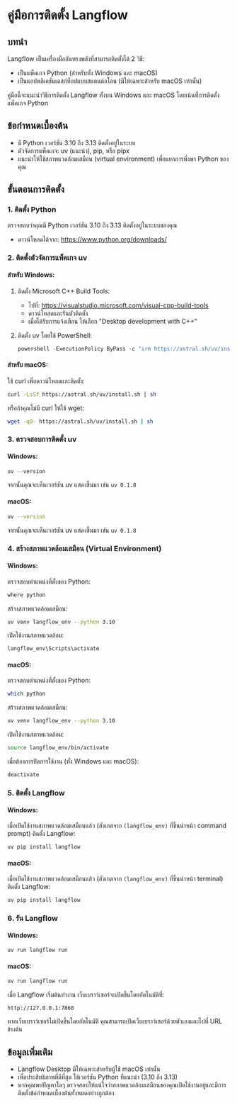 # คู่มือการติดตั้ง Langflow

## บทนำ
Langflow เป็นเครื่องมืออันทรงพลังที่สามารถติดตั้งได้ 2 วิธี:
- เป็นแพ็คเกจ Python (สำหรับทั้ง Windows และ macOS)
- เป็นแอปพลิเคชันเดสก์ท็อปแบบสแตนด์อโลน (มีให้เฉพาะสำหรับ macOS เท่านั้น)

คู่มือนี้จะแนะนำวิธีการติดตั้ง Langflow ทั้งบน Windows และ macOS โดยเน้นที่การติดตั้งแพ็คเกจ Python

## ข้อกำหนดเบื้องต้น
- มี Python เวอร์ชัน 3.10 ถึง 3.13 ติดตั้งอยู่ในระบบ
- ตัวจัดการแพ็คเกจ: uv (แนะนำ), pip, หรือ pipx
- แนะนำให้ใช้สภาพแวดล้อมเสมือน (virtual environment) เพื่อแยกการพึ่งพา Python ของคุณ

## ขั้นตอนการติดตั้ง

### 1. ติดตั้ง Python
ตรวจสอบว่าคุณมี Python เวอร์ชัน 3.10 ถึง 3.13 ติดตั้งอยู่ในระบบของคุณ
- ดาวน์โหลดได้จาก: https://www.python.org/downloads/

### 2. ติดตั้งตัวจัดการแพ็คเกจ uv

#### สำหรับ Windows:
1. ติดตั้ง Microsoft C++ Build Tools:
   - ไปที่: https://visualstudio.microsoft.com/visual-cpp-build-tools
   - ดาวน์โหลดและรันตัวติดตั้ง
   - เมื่อได้รับการแจ้งเตือน ให้เลือก "Desktop development with C++"

2. ติดตั้ง uv โดยใช้ PowerShell:
   ```powershell
   powershell -ExecutionPolicy ByPass -c "irm https://astral.sh/uv/install.ps1 | iex"
   ```

#### สำหรับ macOS:
ใช้ curl เพื่อดาวน์โหลดและติดตั้ง:
```bash
curl -LsSf https://astral.sh/uv/install.sh | sh
```

หรือถ้าคุณไม่มี curl ให้ใช้ wget:
```bash
wget -qO- https://astral.sh/uv/install.sh | sh
```

### 3. ตรวจสอบการติดตั้ง uv

#### Windows:
```powershell
uv --version
```
จากนั้นคุณจะเห็นเวอร์ชัน uv แสดงขึ้นมา เช่น `uv 0.1.8`

#### macOS:
```bash
uv --version
```
จากนั้นคุณจะเห็นเวอร์ชัน uv แสดงขึ้นมา เช่น `uv 0.1.8`

### 4. สร้างสภาพแวดล้อมเสมือน (Virtual Environment)

#### Windows:
ตรวจสอบตำแหน่งที่ตั้งของ Python:
```bash
where python
```

สร้างสภาพแวดล้อมเสมือน:
```bash
uv venv langflow_env --python 3.10
```

เปิดใช้งานสภาพแวดล้อม:
```bash
langflow_env\Scripts\activate
```

#### macOS:
ตรวจสอบตำแหน่งที่ตั้งของ Python:
```bash
which python
```

สร้างสภาพแวดล้อมเสมือน:
```bash
uv venv langflow_env --python 3.10
```

เปิดใช้งานสภาพแวดล้อม:
```bash
source langflow_env/bin/activate
```

เมื่อต้องการปิดการใช้งาน (ทั้ง Windows และ macOS):
```bash
deactivate
```

### 5. ติดตั้ง Langflow

#### Windows:
เมื่อเปิดใช้งานสภาพแวดล้อมเสมือนแล้ว (สังเกตจาก `(langflow_env)` ที่ขึ้นนำหน้า command prompt) ติดตั้ง Langflow:
```bash
uv pip install langflow
```

#### macOS:
เมื่อเปิดใช้งานสภาพแวดล้อมเสมือนแล้ว (สังเกตจาก `(langflow_env)` ที่ขึ้นนำหน้า terminal) ติดตั้ง Langflow:
```bash
uv pip install langflow
```

### 6. รัน Langflow

#### Windows:
```bash
uv run langflow run
```

#### macOS:
```bash
uv run langflow run
```

เมื่อ Langflow เริ่มต้นทำงาน เว็บเบราว์เซอร์จะเปิดขึ้นโดยอัตโนมัติที่:
```
http://127.0.0.1:7860
```

หากเว็บเบราว์เซอร์ไม่เปิดขึ้นโดยอัตโนมัติ คุณสามารถเปิดเว็บเบราว์เซอร์ด้วยตัวเองและไปที่ URL ข้างต้น

## ข้อมูลเพิ่มเติม

- Langflow Desktop มีให้เฉพาะสำหรับผู้ใช้ macOS เท่านั้น 
- เพื่อประสิทธิภาพที่ดีที่สุด ใช้เวอร์ชัน Python ที่แนะนำ (3.10 ถึง 3.13)
- หากคุณพบปัญหาใดๆ ตรวจสอบให้แน่ใจว่าสภาพแวดล้อมเสมือนของคุณเปิดใช้งานอยู่และมีการติดตั้งข้อกำหนดเบื้องต้นทั้งหมดอย่างถูกต้อง
